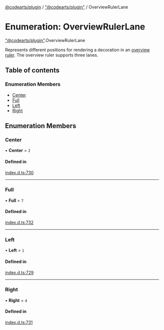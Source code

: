 [@codearts/plugin](../README.md) / ["@codearts/plugin"](../modules/_codearts_plugin_.md) / OverviewRulerLane

# Enumeration: OverviewRulerLane

["@codearts/plugin"](../modules/_codearts_plugin_.md).OverviewRulerLane

Represents different positions for rendering a decoration in an [overview ruler](../interfaces/codearts_plugin_.DecorationRenderOptions.md#overviewrulerlane).
The overview ruler supports three lanes.

## Table of contents

### Enumeration Members

- [Center](codearts_plugin_.OverviewRulerLane.md#center)
- [Full](codearts_plugin_.OverviewRulerLane.md#full)
- [Left](codearts_plugin_.OverviewRulerLane.md#left)
- [Right](codearts_plugin_.OverviewRulerLane.md#right)

## Enumeration Members

### Center

• **Center** = ``2``

#### Defined in

[index.d.ts:730](https://github.com/huaweicloud/cloudide-plugin-api/blob/a055dd0/index.d.ts#L730)

___

### Full

• **Full** = ``7``

#### Defined in

[index.d.ts:732](https://github.com/huaweicloud/cloudide-plugin-api/blob/a055dd0/index.d.ts#L732)

___

### Left

• **Left** = ``1``

#### Defined in

[index.d.ts:729](https://github.com/huaweicloud/cloudide-plugin-api/blob/a055dd0/index.d.ts#L729)

___

### Right

• **Right** = ``4``

#### Defined in

[index.d.ts:731](https://github.com/huaweicloud/cloudide-plugin-api/blob/a055dd0/index.d.ts#L731)
